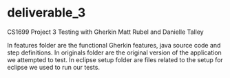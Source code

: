 deliverable_3
=============
CS1699 Project 3
Testing with Gherkin
Matt Rubel and Danielle Talley

In features folder are the functional Gherkin features, java source code and step definitions.
In originals folder are the original version of the application we attempted to test.
In eclipse setup folder are files related to the setup for eclipse we used to run our tests.
